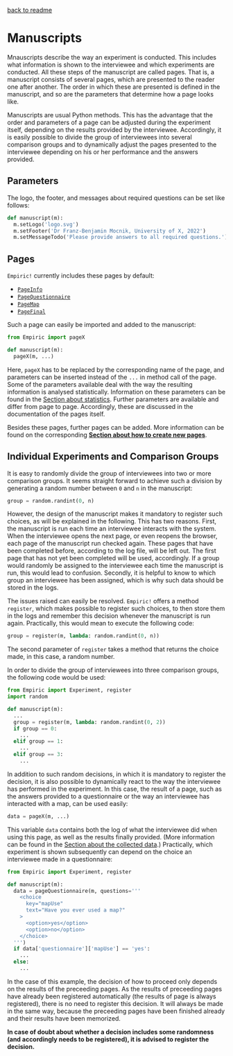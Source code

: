[back to readme](../../../)

# Manuscripts

Mnauscripts describe the way an experiment is conducted.  This includes what information is shown to the interviewee and which experiments are conducted.  All these steps of the manuscript are called pages.  That is, a manuscript consists of several pages, which are presented to the reader one after another.  The order in which these are presented is defined in the manuscript, and so are the parameters that determine how a page looks like.

Manuscripts are usual Python methods.  This has the advantage that the order and parameters of a page can be adjusted during the experiment itself, depending on the results provided by the interviewee.  Accordingly, it is easily possible to divide the group of interviewees into several comparison groups and to dynamically adjust the pages presented to the interviewee depending on his or her performance and the answers provided.

## Parameters

The logo, the footer, and messages about required questions can be set like follows:
```python
def manuscript(m):
  m.setLogo('logo.svg')
  m.setFooter('Dr Franz-Benjamin Mocnik, University of X, 2022')
  m.setMessageTodo('Please provide answers to all required questions.')
```

## Pages

`Empiric!` currently includes these pages by default:
* [`PageInfo`](pageInfo.md)
* [`PageQuestionnaire`](pageQuestionnaire.md)
* [`PageMap`](pageMap.md)
* [`PageFinal`](pageFinal.md)

Such a page can easily be imported and added to the manuscript:
```python
from Empiric import pageX

def manuscript(m):
  pageX(m, ...)
```

Here, `pageX` has to be replaced by the corresponding name of the page, and parameters can be inserted instead of the `...` in method call of the page.  Some of the parameters available deal with the way the resulting information is analysed statistically.  Information on these parameters can be found in the [Section about statistics](statistics.md).  Further parameters are available and differ from page to page.  Accordingly, these are discussed in the documentation of the pages itself.

Besides these pages, further pages can be added.  More information can be found on the corresponding [**Section about how to create new pages**](creatingNewPages.md).

## Individual Experiments and Comparison Groups

It is easy to randomly divide the group of interviewees into two or more comparison groups.  It seems straight forward to achieve such a division by generating a random number between `0` and `n` in the manuscript:
```python
group = random.randint(0, n)
```
However, the design of the manuscript makes it mandatory to register such choices, as will be explained in the following.  This has two reasons.  First, the manuscript is run each time an interviewee interacts with the system.  When the interviewee opens the next page, or even reopens the browser, each page of the manuscript run checked again.  These pages that have been completed before, according to the log file, will be left out.  The first page that has not yet been completed will be used, accordingly.  If a group would randomly be assigned to the interviewee each time the manuscript is run, this would lead to confusion.  Secondly, it is helpful to know to which group an interviewee has been assigned, which is why such data should be stored in the logs.

The issues raised can easily be resolved.  `Empiric!` offers a method `register`, which makes possible to register such choices, to then store them in the logs and remember this decision whenever the manuscript is run again.  Practically, this would mean to execute the following code:
```python
group = register(m, lambda: random.randint(0, n))
```
The second parameter of `register` takes a method that returns the choice made, in this case, a random number.

In order to divide the group of interviewees into three comparison groups, the following code would be used:
```python
from Empiric import Experiment, register
import random

def manuscript(m):
  ...
  group = register(m, lambda: random.randint(0, 2))
  if group == 0:
    ...
  elif group == 1:
    ...
  elif group == 3:
    ...
```

In addition to such random decisions, in which it is mandatory to register the decision, it is also possible to dynamically react to the way the interviewee has performed in the experiment.  In this case, the result of a page, such as the answers provided to a questionnaire or the way an interviewee has interacted with a map, can be used easily:
```python
data = pageX(m, ...)
```
This variable `data` contains both the log of what the interviewee did when using this page, as well as the results finally provided.  (More information can be found in the [Section about the collected data](collectedData.md).)  Practically, which experiment is shown subsequently can depend on the choice an interviewee made in a questionnaire:
```python
from Empiric import Experiment, register

def manuscript(m):
  data = pageQuestionnaire(m, questions='''
    <choice
      key="mapUse"
      text="Have you ever used a map?"
    >
      <option>yes</option>
      <option>no</option>
    </choice>
  ''')
  if data['questionnaire']['mapUse'] == 'yes':
    ...
  else:
    ...
```

In the case of this example, the decision of how to proceed only depends on the results of the preceeding pages.  As the results of preceeding pages have already been registered automatically (the results of page is always registered), there is no need to register this decision.  It will always be made in the same way, because the preceeding pages have been finished already and their results have been memorized.

**In case of doubt about whether a decision includes some randomness (and accordingly needs to be registered), it is advised to register the decision.**
